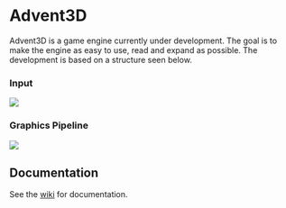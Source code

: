 # Advent3D

Advent3D is a game engine currently under development. The goal is to make the engine as easy to use, read and expand as possible. The development is based on a structure seen below.

### Input

![](https://raw.githubusercontent.com/gabrielevierti/Advent3D/master/resources/Input.png) 

### Graphics Pipeline

![](https://raw.githubusercontent.com/gabrielevierti/Advent3D/master/resources/Graphics_Pipeline.png) 

## Documentation

See the [wiki](https://github.com/gabrielevierti/Advent3D/wiki) for documentation.
